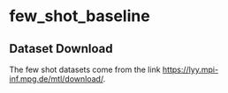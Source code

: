 # few_shot_baseline

## Dataset Download
The few shot datasets come from the link https://lyy.mpi-inf.mpg.de/mtl/download/.
